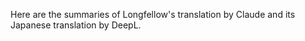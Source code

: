 Here are the summaries of Longfellow's translation by Claude and its Japanese translation by DeepL.
